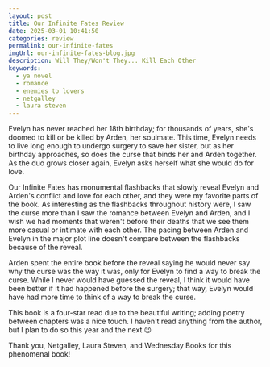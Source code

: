 ```yaml
---
layout: post
title: Our Infinite Fates Review
date: 2025-03-01 10:41:50
categories: review
permalink: our-infinite-fates
imgUrl: our-infinite-fates-blog.jpg
description: Will They/Won't They... Kill Each Other
keywords:
  - ya novel
  - romance
  - enemies to lovers
  - netgalley
  - laura steven
---
```


Evelyn has never reached her 18th birthday; for thousands of years, she's doomed to kill or be killed by Arden, her soulmate. This time, Evelyn needs to live long enough to undergo surgery to save her sister, but as her birthday approaches, so does the curse that binds her and Arden together. As the duo grows closer again, Evelyn asks herself what she would do for love.

Our Infinite Fates has monumental flashbacks that slowly reveal Evelyn and Arden's conflict and love for each other, and they were my favorite parts of the book. As interesting as the flashbacks throughout history were, I saw the curse more than I saw the romance between Evelyn and Arden, and I wish we had moments that weren't before their deaths that we see them more casual or intimate with each other. The pacing between Arden and Evelyn in the major plot line doesn't compare between the flashbacks because of the reveal.

Arden spent the entire book before the reveal saying he would never say why the curse was the way it was, only for Evelyn to find a way to break the curse. While I never would have guessed the reveal, I think it would have been better if it had happened before the surgery; that way, Evelyn would have had more time to think of a way to break the curse.

This book is a four-star read due to the beautiful writing; adding poetry between chapters was a nice touch. I haven't read anything from the author, but I plan to do so this year and the next 😉

Thank you, Netgalley, Laura Steven, and Wednesday Books for this phenomenal book!
